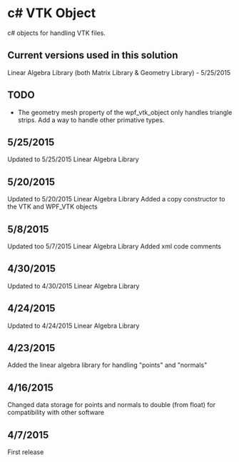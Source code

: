 # c# VTK Object
c# objects for handling VTK files.

## Current versions used in this solution
Linear Algebra Library (both Matrix Library & Geometry Library) - 5/25/2015

## TODO
* The geometry mesh property of the wpf_vtk_object only handles triangle strips.  Add a way to handle other primative types.

## 5/25/2015
Updated to 5/25/2015 Linear Algebra Library

## 5/20/2015
Updated to 5/20/2015 Linear Algebra Library
Added a copy constructor to the VTK and WPF_VTK objects

## 5/8/2015
Updated too 5/7/2015 Linear Algebra Library
Added xml code comments

## 4/30/2015
Updated to 4/30/2015 Linear Algebra Library

## 4/24/2015
Updated to 4/24/2015 Linear Algebra Library

## 4/23/2015
Added the linear algebra library for handling "points" and "normals"

## 4/16/2015
Changed data storage for points and normals to double (from float) for compatibility with other software

## 4/7/2015
First release